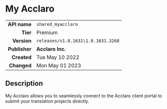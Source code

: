 # My Acclaro
| | |
|-:|-|
|**API name**|`shared_myacclaro`|
|**Tier**|Premium|
|**Version**|`releases/v1.0.1631\1.0.1631.3268`|
|**Publisher**|**Acclaro Inc.**|
|**Created**|Tue May 10 2022|
|**Changed**|Mon May 01 2023|

## Description
My Acclaro allows you to seamlessly connect to the Acclaro client portal to submit your translation projects directly.
